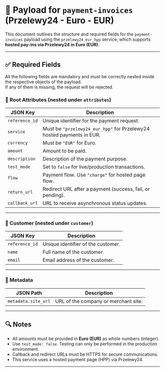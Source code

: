 # 📄 Payload for `payment-invoices` (Przelewy24 - Euro - EUR)

This document outlines the structure and required fields for the `payment-invoices` payload using the `przelewy24_eur_hpp` service, which supports **hosted pay-ins via Przelewy24 in Euro (EUR)**.

---

## ✅ Required Fields

All the following fields are mandatory and must be correctly nested inside the respective objects of the payload.  
If any of them is missing, the request will be rejected.

### 🧾 Root Attributes (nested under `attributes`)

| JSON Key       | Description                                                           |
| -------------- | --------------------------------------------------------------------- |
| `reference_id` | Unique identifier for the payment request.                            |
| `service`      | Must be `"przelewy24_eur_hpp"` for Przelewy24 hosted payments in EUR. |
| `currency`     | Must be `"EUR"` for Euro.                                             |
| `amount`       | Amount to be paid.                                                    |
| `description`  | Description of the payment purpose.                                   |
| `test_mode`    | Set to `false` for live/production transactions.                      |
| `flow`         | Payment flow. Use `"charge"` for hosted page flow.                    |
| `return_url`   | Redirect URL after a payment (success, fail, or pending).             |
| `callback_url` | URL to receive asynchronous status updates.                           |

---

### 👤 Customer (nested under `customer`)

| JSON Key       | Description                        |
| -------------- | ---------------------------------- |
| `reference_id` | Unique identifier of the customer. |
| `name`         | Full name of the customer.         |
| `email`        | Email address of the customer.     |

---

### 🧩 Metadata

| JSON Path           | Description                          |
| ------------------- | ------------------------------------ |
| `metadata.site_url` | URL of the company or merchant site. |

---

## 🔍 Notes

- All amounts must be provided in **Euro (EUR)** as whole numbers (integer).
- Use `test_mode: false`. Testing can only be performed in the production environment.
- Callback and redirect URLs must be HTTPS for secure communications.
- This service uses a hosted payment page (HPP) via Przelewy24.

---
